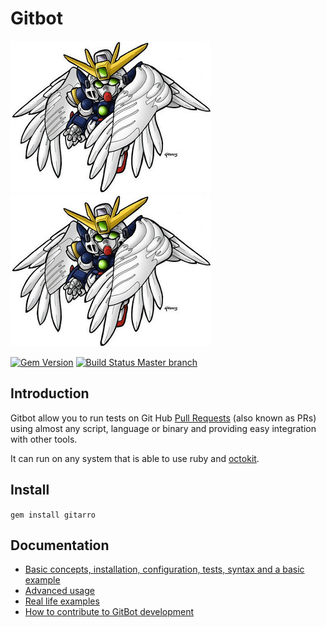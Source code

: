 # Gitbot

![GUNDAM image](doc/gundam.jpg)
![GUNDAM image](doc/gundam.jpg)

[![Gem Version](https://badge.fury.io/rb/gitarro.svg)](https://badge.fury.io/rb/gitarro)
[![Build Status Master branch](https://travis-ci.org/openSUSE/gitarro.svg?branch=master)](https://travis-ci.org/openSUSE/gitarro)

## Introduction

Gitbot allow you to run tests on Git Hub [Pull Requests](https://help.github.com/articles/about-pull-requests/) (also known as PRs) using almost any script, language or binary and providing easy integration with other tools.

It can run on any system that is able to use ruby and [octokit](https://github.com/octokit/octokit.rb).

## Install

``` gem install gitarro ```

## Documentation

* [Basic concepts, installation, configuration, tests, syntax and a basic example](doc/BASICS.md)
* [Advanced usage](doc/ADVANCED.md)
* [Real life examples](doc/REAL_EXAMPLES.md)
* [How to contribute to GitBot development](doc/CONTRIBUTING.md)
